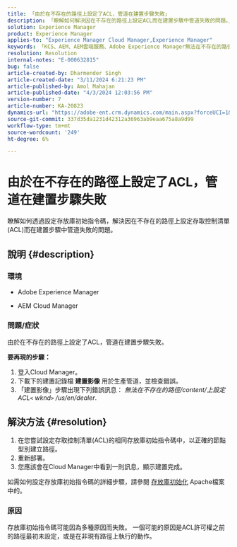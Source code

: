 ```yaml
---
title: 「由於在不存在的路徑上設定了ACL，管道在建置步驟失敗」
description: 「瞭解如何解決因在不存在的路徑上設定ACL而在建置步驟中管道失敗的問題。」
solution: Experience Manager
product: Experience Manager
applies-to: "Experience Manager Cloud Manager,Experience Manager"
keywords: 「KCS、AEM、AEM雲端服務、Adobe Experience Manager無法在不存在的路徑上設定acl」
resolution: Resolution
internal-notes: "E-000632815"
bug: false
article-created-by: Dharmender Singh
article-created-date: "3/11/2024 6:21:23 PM"
article-published-by: Amol Mahajan
article-published-date: "4/3/2024 12:03:56 PM"
version-number: 7
article-number: KA-20823
dynamics-url: "https://adobe-ent.crm.dynamics.com/main.aspx?forceUCI=1&pagetype=entityrecord&etn=knowledgearticle&id=864b8c26-d4df-ee11-904c-6045bd05e816"
source-git-commit: 337d35da1231d42312a36963ab9eaa675a8a9d99
workflow-type: tm+mt
source-wordcount: '249'
ht-degree: 6%

---
```


# 由於在不存在的路徑上設定了ACL，管道在建置步驟失敗


瞭解如何透過設定存放庫初始指令碼，解決因在不存在的路徑上設定存取控制清單(ACL)而在建置步驟中管道失敗的問題。

## 說明 {#description}


### <b>環境</b>

- Adobe Experience Manager


- AEM Cloud Manager




### <b>問題/症狀</b>

由於在不存在的路徑上設定了ACL，管道在建置步驟失敗。

<b>要再現的步驟：</b>

1. 登入Cloud Manager。
2. 下載下的建置記錄檔 <b>建置影像</b> 用於生產管道，並檢查錯誤。
3. 「建置影像」步驟出現下列錯誤訊息： *無法在不存在的路徑/content/上設定ACL`<` wknd`>` /us/en/dealer*.



## 解決方法 {#resolution}


1. 在您嘗試設定存取控制清單(ACL)的相同存放庫初始指令碼中，以正確的節點型別建立路徑。
2. 重新部署。
3. 您應該會在Cloud Manager中看到一則訊息，顯示建置完成。


如需如何設定存放庫初始指令碼的詳細步驟，請參閱 [存放庫初始化](https://sling.apache.org/documentation/bundles/repository-initialization.html) Apache檔案中的。

### <b>原因</b>

存放庫初始指令碼可能因為多種原因而失敗。 一個可能的原因是ACL許可權之前的路徑最初未設定，或是在非現有路徑上執行的動作。
